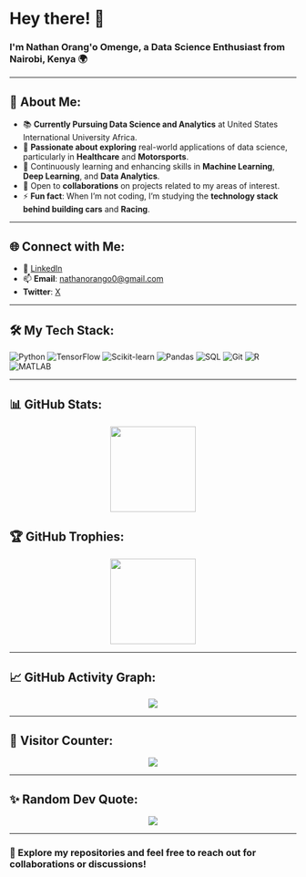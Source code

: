 # Hey there! 👋  
### I'm **Nathan Orang'o Omenge**, a Data Science Enthusiast from Nairobi, Kenya 🌍

---

## 🚀 About Me:
- 📚 **Currently Pursuing Data Science and Analytics** at United States International University Africa.  
- 🔭 **Passionate about exploring** real-world applications of data science, particularly in **Healthcare** and **Motorsports**.  
- 🌱 Continuously learning and enhancing skills in **Machine Learning**, **Deep Learning**, and **Data Analytics**.  
- 💼 Open to **collaborations** on projects related to my areas of interest.  
- ⚡ **Fun fact**: When I’m not coding, I’m studying  the **technology stack behind building cars** and **Racing**.  

---

## 🌐 Connect with Me:
- 🔗 [LinkedIn](https://www.linkedin.com/in/nathan-orango/)  
- 📫 **Email**: [nathanorango0@gmail.com](mailto:nathanorango0@gmail.com)
- **Twitter**: [X](https://x.com/adagi04strings)
 
---

## 🛠️ My Tech Stack:
![Python](https://img.shields.io/badge/Python-3776AB?style=for-the-badge&logo=python)
![TensorFlow](https://img.shields.io/badge/TensorFlow-FF6F00?style=for-the-badge&logo=tensorflow)
![Scikit-learn](https://img.shields.io/badge/Scikit--learn-F7931E?style=for-the-badge&logo=scikit-learn)
![Pandas](https://img.shields.io/badge/Pandas-150458?style=for-the-badge&logo=pandas)
![SQL](https://img.shields.io/badge/SQL-4479A1?style=for-the-badge&logo=mysql)
![Git](https://img.shields.io/badge/Git-F05032?style=for-the-badge&logo=git)
![R](https://img.shields.io/badge/R-276DC3?style=for-the-badge&logo=r)
![MATLAB](https://img.shields.io/badge/MATLAB-0076A8?style=for-the-badge&logo=mathworks&logoColor=white)

---


## 📊 GitHub Stats:
<div align="center">
  <img src="https://github-readme-stats.vercel.app/api?username=Nathan-Omenge&show_icons=true&theme=radical" height="150px">
  
</div>



## 🏆 GitHub Trophies:
<div align="center">
  <img src="https://github-profile-trophy.vercel.app/?username=Nathan-Omenge&theme=radical" height="150px">
</div>

---

## 📈 GitHub Activity Graph:
<div align="center">
  <img src="https://github-readme-activity-graph.vercel.app/graph?username=Nathan-Omenge&theme=radical" />
</div>

---

## 🧮 Visitor Counter:
<div align="center">
  <img src="https://komarev.com/ghpvc/?username=Nathan-Omenge&color=blueviolet&style=flat-square" />
</div>

---

## ✨ Random Dev Quote:
<div align="center">
  <img src="https://quotes-github-readme.vercel.app/api?type=horizontal&theme=radical" />
</div>

---

### 🌟 Explore my repositories and feel free to reach out for **collaborations** or **discussions**!
